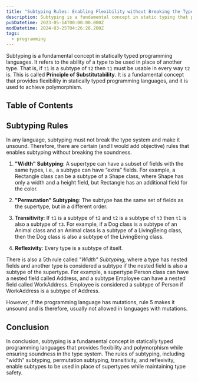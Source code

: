 ```yaml
---
title: "Subtyping Rules: Enabling Flexibility without Breaking the Type System"
description: Subtyping is a fundamental concept in static typing that provides flexibility and polymorphism while ensuring soundness in the type system. In any language, subtyping must not break the type system and make it unsound. Therefore, there are certain rules that enables subtyping, namely, width-subtyping, permutation-subtyping, transitiviy-subtyping, and reflexivity.
pubDatetime: 2023-05-14T00:00:00.000Z
modDatetime: 2024-03-25T04:26:28.200Z
tags:
  - programming
---
```


Subtyping is a fundamental concept in statically typed programming languages. It refers to the ability of a type to be used in place of another type. That is, if `t1` is a subtype of `t2` then `t1` must be usable in every way `t2` is. This is called **Principle of Substitutability**. It is a fundamental concept that provides flexibility in statically typed programming languages, and it is used to achieve polymorphism.

## Table of Contents

## Subtyping Rules

In any language, subtyping must not break the type system and make it unsound. Therefore, there are certain (and I would add objective) rules that enables subtyping without breaking the soundness.

1. **"Width" Subtyping**: A supertype can have a subset of fields with the same types, i.e., a subtype can have “extra” fields. For example, a Rectangle class can be a subtype of a Shape class, where Shape has only a width and a height field, but Rectangle has an additional field for the color.

2. **"Permutation" Subtyping**: The subtype has the same set of fields as the supertype, but in a different order.

3. **Transitivity**: If `t1` is a subtype of `t2` and `t2` is a subtype of `t3` then `t1` is also a subtype of `t3`. For example, if a Dog class is a subtype of an Animal class and an Animal class is a subtype of a LivingBeing class, then the Dog class is also a subtype of the LivingBeing class.

4. **Reflexivity**: Every type is a subtype of itself.

There is also a 5th rule called _"Width" Subtyping,_ where a type has nested fields and another type is considered a subtype if the nested field is also a subtype of the supertype. For example, a supertype Person class can have a nested field called Address, and a subtype Employee can have a nested field called WorkAddress. Employee is considered a subtype of Person if WorkAddress is a subtype of Address.

However, if the programming language has mutations, rule 5 makes it unsound and is therefore, usually not allowed in languages with mutations.

## Conclusion

In conclusion, subtyping is a fundamental concept in statically typed programming languages that provides flexibility and polymorphism while ensuring soundness in the type system. The rules of subtyping, including "width" subtyping, permutation subtyping, transitivity, and reflexivity, enable subtypes to be used in place of supertypes while maintaining type safety.
